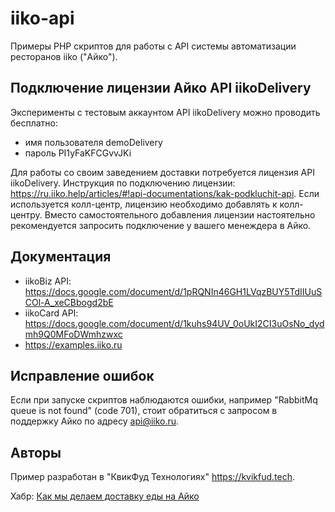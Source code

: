 # iiko-api
Примеры PHP скриптов для работы с API системы автоматизации ресторанов iiko ("Айко").

## Подключение лицензии Айко API iikoDelivery

Эксперименты с тестовым аккаунтом API iikoDelivery можно проводить бесплатно:

- имя пользователя demoDelivery
- пароль PI1yFaKFCGvvJKi

Для работы со своим заведением доставки потребуется лицензия API iikoDelivery. Инструкция по подключению лицензии: https://ru.iiko.help/articles/#!api-documentations/kak-podkluchit-api.
Если используется колл-центр, лицензию необходимо добавлять к колл-центру.
Вместо самостоятельного добавления лицензии настоятельно рекомендуется запросить подключение у вашего менеждера в Айко.

## Документация

* iikoBiz API: https://docs.google.com/document/d/1pRQNIn46GH1LVqzBUY5TdIIUuSCOl-A_xeCBbogd2bE
* iikoCard API: https://docs.google.com/document/d/1kuhs94UV_0oUkI2CI3uOsNo_dydmh9Q0MFoDWmhzwxc
* https://examples.iiko.ru

## Исправление ошибок

Если при запуске скриптов наблюдаются ошибки, например "RabbitMq queue is not found" (code 701), стоит обратиться с запросом в поддержку Айко по адресу api@iiko.ru.

## Авторы

Пример разработан в "КвикФуд Технологиях" https://kvikfud.tech.

Хабр: [Как мы делаем доставку еды на Айко](https://habr.com/ru/post/481450/)